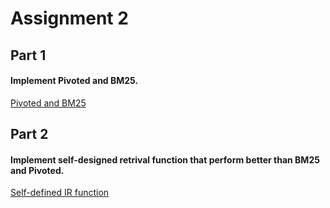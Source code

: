 # Assignment 2

## Part 1 

#### Implement Pivoted and BM25.

[Pivoted and BM25](https://github.com/JiazhaoLi/Assignment/blob/master/EECS650/Assignment2/Virtual_IR_Lab_AS2_1.ipynb)

## Part 2 
#### Implement self-designed retrival function that perform better than BM25 and Pivoted.

[Self-defined IR function](https://github.com/JiazhaoLi/Assignment/blob/master/EECS650/Assignment2/jiazhaol_hw22.ipynb)
